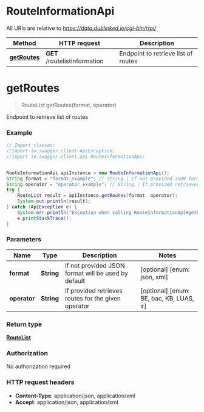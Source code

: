 # RouteInformationApi

All URIs are relative to *https://data.dublinked.ie/cgi-bin/rtpi/*

Method | HTTP request | Description
------------- | ------------- | -------------
[**getRoutes**](RouteInformationApi.md#getRoutes) | **GET** /routelistinformation | Endpoint to retrieve list of routes


<a name="getRoutes"></a>
# **getRoutes**
> RouteList getRoutes(format, operator)

Endpoint to retrieve list of routes

### Example
```java
// Import classes:
//import io.swagger.client.ApiException;
//import io.swagger.client.api.RouteInformationApi;


RouteInformationApi apiInstance = new RouteInformationApi();
String format = "format_example"; // String | If not provided JSON format will be used by default
String operator = "operator_example"; // String | If provided retrieves routes for the given operator
try {
    RouteList result = apiInstance.getRoutes(format, operator);
    System.out.println(result);
} catch (ApiException e) {
    System.err.println("Exception when calling RouteInformationApi#getRoutes");
    e.printStackTrace();
}
```

### Parameters

Name | Type | Description  | Notes
------------- | ------------- | ------------- | -------------
 **format** | **String**| If not provided JSON format will be used by default | [optional] [enum: json, xml]
 **operator** | **String**| If provided retrieves routes for the given operator | [optional] [enum: BE, bac, KB, LUAS, ir]

### Return type

[**RouteList**](RouteList.md)

### Authorization

No authorization required

### HTTP request headers

 - **Content-Type**: application/json, application/xml
 - **Accept**: application/json, application/xml

